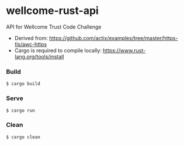 # wellcome-rust-api
API for Wellcome Trust Code Challenge
- Derived from: https://github.com/actix/examples/tree/master/https-tls/awc-https
- Cargo is required to compile locally: https://www.rust-lang.org/tools/install

###  Build

```
$ cargo build
```

###  Serve

```
$ cargo run
```

###  Clean

```
$ cargo clean
```
